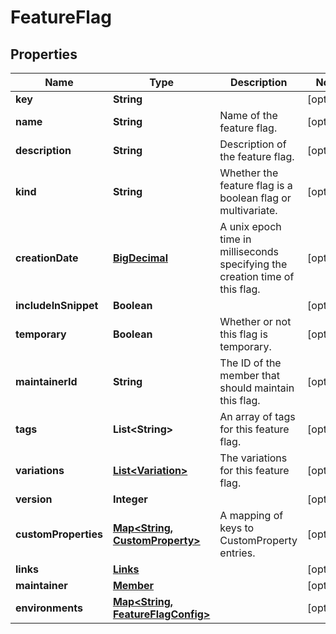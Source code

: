 
# FeatureFlag

## Properties
Name | Type | Description | Notes
------------ | ------------- | ------------- | -------------
**key** | **String** |  |  [optional]
**name** | **String** | Name of the feature flag. |  [optional]
**description** | **String** | Description of the feature flag. |  [optional]
**kind** | **String** | Whether the feature flag is a boolean flag or multivariate. |  [optional]
**creationDate** | [**BigDecimal**](BigDecimal.md) | A unix epoch time in milliseconds specifying the creation time of this flag. |  [optional]
**includeInSnippet** | **Boolean** |  |  [optional]
**temporary** | **Boolean** | Whether or not this flag is temporary. |  [optional]
**maintainerId** | **String** | The ID of the member that should maintain this flag. |  [optional]
**tags** | **List&lt;String&gt;** | An array of tags for this feature flag. |  [optional]
**variations** | [**List&lt;Variation&gt;**](Variation.md) | The variations for this feature flag. |  [optional]
**version** | **Integer** |  |  [optional]
**customProperties** | [**Map&lt;String, CustomProperty&gt;**](CustomProperty.md) | A mapping of keys to CustomProperty entries. |  [optional]
**links** | [**Links**](Links.md) |  |  [optional]
**maintainer** | [**Member**](Member.md) |  |  [optional]
**environments** | [**Map&lt;String, FeatureFlagConfig&gt;**](FeatureFlagConfig.md) |  |  [optional]



